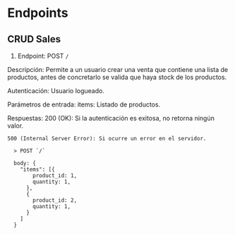# Endpoints

## CRUD Sales
  
  1. Endpoint: POST `/`

  Descripción:
    Permite a un usuario crear una venta que contiene una lista de
    productos, antes de concretarlo se valida que haya stock de los
    productos. 

  Autenticación:
    Usuario logueado.

  Parámetros de entrada:
    items: Listado de productos.

  Respuestas:
    200 (OK): Si la autenticación es exitosa, no retorna ningún
    valor.

    500 (Internal Server Error): Si ocurre un error en el servidor.

  ```
    > POST `/`

    body: {
      "items": [{
          product_id: 1,
          quantity: 1,
        }, 
        {
          product_id: 2,
          quantity: 1,
        }
      ]
    }
  ```
